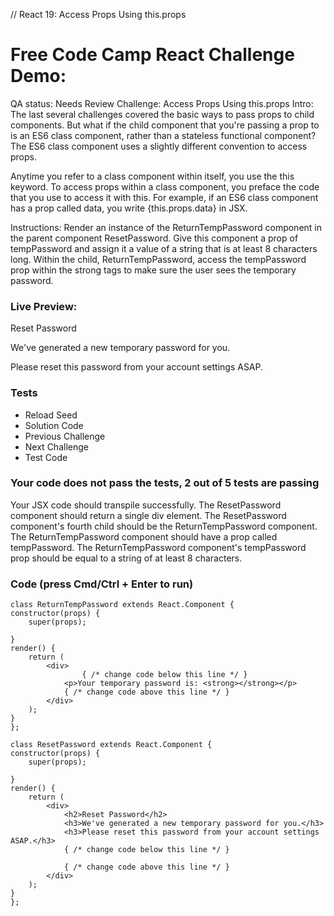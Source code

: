 // React 19: Access Props Using this.props

# Free Code Camp React Challenge Demo: 

QA status: Needs Review
Challenge: Access Props Using this.props
Intro: The last several challenges covered the basic ways to pass props to child components. But what if the child component that you're passing a prop to is an ES6 class component, rather than a stateless functional component? The ES6 class component uses a slightly different convention to access props.

Anytime you refer to a class component within itself, you use the this keyword. To access props within a class component, you preface the code that you use to access it with this. For example, if an ES6 class component has a prop called data, you write {this.props.data} in JSX.

Instructions: Render an instance of the ReturnTempPassword component in the parent component ResetPassword. Give this component a prop of tempPassword and assign it a value of a string that is at least 8 characters long. Within the child, ReturnTempPassword, access the tempPassword prop within the strong tags to make sure the user sees the temporary password.

### Live Preview:

Reset Password

We've generated a new temporary password for you.

Please reset this password from your account settings ASAP.

### Tests

* Reload Seed
* Solution Code
* Previous Challenge
* Next Challenge
* Test Code

### Your code does not pass the tests, 2 out of 5 tests are passing
Your JSX code should transpile successfully.
The ResetPassword component should return a single div element.
The ResetPassword component's fourth child should be the ReturnTempPassword component.
The ReturnTempPassword component should have a prop called tempPassword.
The ReturnTempPassword component's tempPassword prop should be equal to a string of at least 8 characters.


### Code (press Cmd/Ctrl + Enter to run)

    class ReturnTempPassword extends React.Component {
    constructor(props) {
        super(props);

    }
    render() {
        return (
            <div>
                    { /* change code below this line */ }
                <p>Your temporary password is: <strong></strong></p>
                { /* change code above this line */ }
            </div>
        );
    }
    };

    class ResetPassword extends React.Component {
    constructor(props) {
        super(props);

    }
    render() {
        return (
            <div>
                <h2>Reset Password</h2>
                <h3>We've generated a new temporary password for you.</h3>
                <h3>Please reset this password from your account settings ASAP.</h3>
                { /* change code below this line */ }

                { /* change code above this line */ }
            </div>
        );
    }
    };